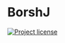 # BorshJ

[![Project license](https://img.shields.io/badge/license-Public%20Domain-blue.svg)](https://unlicense.org)
